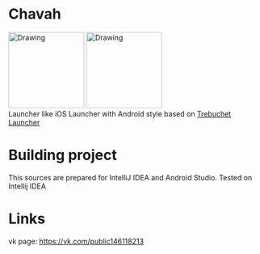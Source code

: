 # Chavah
<img src="https://pp.userapi.com/c836535/v836535288/3271d/NzeJPoteA4g.jpg" alt="Drawing" style="width: 150px;"/>
<img src="https://pp.userapi.com/c836535/v836535288/32727/0en0hDkwzaY.jpg" alt="Drawing" style="width: 150px;"/>
<br>
Launcher like iOS Launcher with Android style based on <a href="https://github.com/LineageOS/android_packages_apps_Trebuchet">Trebuchet Launcher</a>

# Building project
This sources are prepared for IntelliJ IDEA and Android Studio. Tested on Intellij IDEA

# Links
vk page: https://vk.com/public146118213